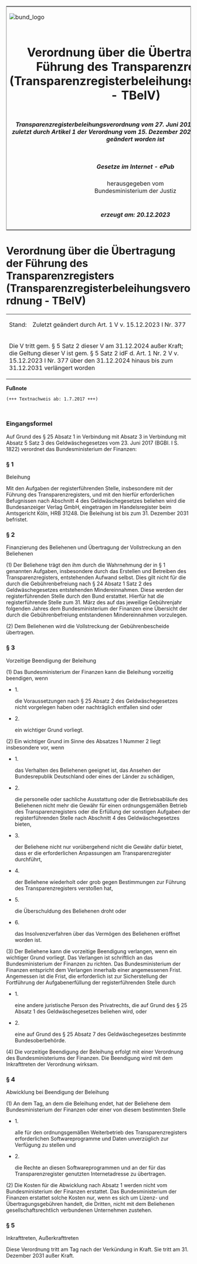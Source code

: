 <span id="DECKBLATT.html"></span>

<table border="0" frame="border" width="100%">

<tr valign="top">

<td align="left">

![bund\_logo](BfJ_2021_Web_de_de.gif)

</td>

<td align="right">

 

</td>

</tr>

<tr align="center" valign="middle">

<td colspan="2">

# Verordnung über die Übertragung der Führung des Transparenzregisters (Transparenzregisterbeleihungsverordnung - TBelV)

</td>

</tr>

<tr align="center" valign="middle">

<td colspan="2">

##### Transparenzregisterbeleihungsverordnung vom 27. Juni 2017 (BGBl. I S. 1938), die zuletzt durch Artikel 1 der Verordnung vom 15. Dezember 2023 (BGBl. 2023 I Nr. 377) geändert worden ist

</td>

</tr>

<tr align="center" valign="middle">

<td colspan="2">

  
  

##### Gesetze im Internet - ePub  
  
herausgegeben vom  
Bundesministerium der Justiz

</td>

</tr>

<tr align="center" valign="bottom">

<td colspan="2">

  
  

##### erzeugt am: 20.12.2023

</td>

</tr>

</table>

<span id="BJNR193800017.html"></span>

# Verordnung über die Übertragung der Führung des Transparenzregisters (Transparenzregisterbeleihungsverordnung - TBelV)

<div>

<div class="jnhtml">

<table width="100%">

<colgroup>

<col width="10%">

</col>

<col width="90%">

</col>

</colgroup>

<tr>

<td>

Stand:

</div>

</div>

</td>

<td>

Zuletzt geändert durch Art. 1 V v. 15.12.2023 I Nr. 377

</td>

</tr>

<tr>

<td class="StandkommentarAufh" colspan="2">

Die V tritt gem. § 5 Satz 2 dieser V am 31.12.2024 außer Kraft; die
Geltung dieser V ist gem. § 5 Satz 2 idF d. Art. 1 Nr. 2 V v. 15.12.2023
I Nr. 377 über den 31.12.2024 hinaus bis zum 31.12.2031 verlängert
worden

</td>

</tr>

</table>

</div>

</div>

<div>

  
**Fußnote**

<div class="jnhtml">

<div>

<div class="jurAbsatz">

  

``` 
(+++ Textnachweis ab: 1.7.2017 +++)

 
```

</div>

</div>

</div>

</div>

<span id="BJNR193800017BJNE000100000.html"></span>

### Eingangsformel  

<div>

<div class="jnhtml">

<div>

<div class="jurAbsatz">

Auf Grund des § 25 Absatz 1 in Verbindung mit Absatz 3 in Verbindung mit
Absatz 5 Satz 3 des Geldwäschegesetzes vom 23. Juni 2017 (BGBl. I S.
1822) verordnet das Bundesministerium der Finanzen:

</div>

</div>

</div>

</div>

<span id="BJNR193800017BJNE000201128.html"></span>

### § 1  
Beleihung

<div>

<div class="jnhtml">

<div>

<div class="jurAbsatz">

Mit den Aufgaben der registerführenden Stelle, insbesondere mit der
Führung des Transparenzregisters, und mit den hierfür erforderlichen
Befugnissen nach Abschnitt 4 des Geldwäschegesetzes beliehen wird die
Bundesanzeiger Verlag GmbH, eingetragen im Handelsregister beim
Amtsgericht Köln, HRB 31248. Die Beleihung ist bis zum 31. Dezember 2031
befristet.

</div>

</div>

</div>

</div>

<span id="BJNR193800017BJNE000301311.html"></span>

### § 2  
Finanzierung des Beliehenen und Übertragung der Vollstreckung an den Beliehenen

<div>

<div class="jnhtml">

<div>

<div class="jurAbsatz">

(1) Der Beliehene trägt den ihm durch die Wahrnehmung der in § 1
genannten Aufgaben, insbesondere durch das Erstellen und Betreiben des
Transparenzregisters, entstehenden Aufwand selbst. Dies gilt nicht für
die durch die Gebührenbefreiung nach § 24 Absatz 1 Satz 2 des
Geldwäschegesetzes entstehenden Mindereinnahmen. Diese werden der
registerführenden Stelle durch den Bund erstattet. Hierfür hat die
registerführende Stelle zum 31. März des auf das jeweilige Gebührenjahr
folgenden Jahres dem Bundesministerium der Finanzen eine Übersicht der
durch die Gebührenbefreiung entstandenen Mindereinnahmen vorzulegen.

</div>

<div class="jurAbsatz">

(2) Dem Beliehenen wird die Vollstreckung der Gebührenbescheide
übertragen.

</div>

</div>

</div>

</div>

<span id="BJNR193800017BJNE000400000.html"></span>

### § 3  
Vorzeitige Beendigung der Beleihung

<div>

<div class="jnhtml">

<div>

<div class="jurAbsatz">

(1) Das Bundesministerium der Finanzen kann die Beleihung vorzeitig
beendigen, wenn

  - 1\.
    
    <div>
    
    die Voraussetzungen nach § 25 Absatz 2 des Geldwäschegesetzes nicht
    vorgelegen haben oder nachträglich entfallen sind oder
    
    </div>

  - 2\.
    
    <div>
    
    ein wichtiger Grund vorliegt.
    
    </div>

</div>

<div class="jurAbsatz">

(2) Ein wichtiger Grund im Sinne des Absatzes 1 Nummer 2 liegt
insbesondere vor, wenn

  - 1\.
    
    <div>
    
    das Verhalten des Beliehenen geeignet ist, das Ansehen der
    Bundesrepublik Deutschland oder eines der Länder zu schädigen,
    
    </div>

  - 2\.
    
    <div>
    
    die personelle oder sachliche Ausstattung oder die Betriebsabläufe
    des Beliehenen nicht mehr die Gewähr für einen ordnungsgemäßen
    Betrieb des Transparenzregisters oder die Erfüllung der sonstigen
    Aufgaben der registerführenden Stelle nach Abschnitt 4 des
    Geldwäschegesetzes bieten,
    
    </div>

  - 3\.
    
    <div>
    
    der Beliehene nicht nur vorübergehend nicht die Gewähr dafür bietet,
    dass er die erforderlichen Anpassungen am Transparenzregister
    durchführt,
    
    </div>

  - 4\.
    
    <div>
    
    der Beliehene wiederholt oder grob gegen Bestimmungen zur Führung
    des Transparenzregisters verstoßen hat,
    
    </div>

  - 5\.
    
    <div>
    
    die Überschuldung des Beliehenen droht oder
    
    </div>

  - 6\.
    
    <div>
    
    das Insolvenzverfahren über das Vermögen des Beliehenen eröffnet
    worden ist.
    
    </div>

</div>

<div class="jurAbsatz">

(3) Der Beliehene kann die vorzeitige Beendigung verlangen, wenn ein
wichtiger Grund vorliegt. Das Verlangen ist schriftlich an das
Bundesministerium der Finanzen zu richten. Das Bundesministerium der
Finanzen entspricht dem Verlangen innerhalb einer angemessenen Frist.
Angemessen ist die Frist, die erforderlich ist zur Sicherstellung der
Fortführung der Aufgabenerfüllung der registerführenden Stelle durch

  - 1\.
    
    <div>
    
    eine andere juristische Person des Privatrechts, die auf Grund des §
    25 Absatz 1 des Geldwäschegesetzes beliehen wird, oder
    
    </div>

  - 2\.
    
    <div>
    
    eine auf Grund des § 25 Absatz 7 des Geldwäschegesetzes bestimmte
    Bundesoberbehörde.
    
    </div>

</div>

<div class="jurAbsatz">

(4) Die vorzeitige Beendigung der Beleihung erfolgt mit einer Verordnung
des Bundesministeriums der Finanzen. Die Beendigung wird mit dem
Inkrafttreten der Verordnung wirksam.

</div>

</div>

</div>

</div>

<span id="BJNR193800017BJNE000500000.html"></span>

### § 4  
Abwicklung bei Beendigung der Beleihung

<div>

<div class="jnhtml">

<div>

<div class="jurAbsatz">

(1) An dem Tag, an dem die Beleihung endet, hat der Beliehene dem
Bundesministerium der Finanzen oder einer von diesem bestimmten Stelle

  - 1\.
    
    <div>
    
    alle für den ordnungsgemäßen Weiterbetrieb des Transparenzregisters
    erforderlichen Softwareprogramme und Daten unverzüglich zur
    Verfügung zu stellen und
    
    </div>

  - 2\.
    
    <div>
    
    die Rechte an diesen Softwareprogrammen und an der für das
    Transparenzregister genutzten Internetadresse zu übertragen.
    
    </div>

</div>

<div class="jurAbsatz">

(2) Die Kosten für die Abwicklung nach Absatz 1 werden nicht vom
Bundesministerium der Finanzen erstattet. Das Bundesministerium der
Finanzen erstattet solche Kosten nur, wenn es sich um Lizenz- und
Übertragungsgebühren handelt, die Dritten, nicht mit dem Beliehenen
gesellschaftsrechtlich verbundenen Unternehmen zustehen.

</div>

</div>

</div>

</div>

<span id="BJNR193800017BJNE000601128.html"></span>

### § 5  
Inkrafttreten, Außerkrafttreten

<div>

<div class="jnhtml">

<div>

<div class="jurAbsatz">

Diese Verordnung tritt am Tag nach der Verkündung in Kraft. Sie tritt am
31. Dezember 2031 außer Kraft.

</div>

</div>

</div>

</div>

